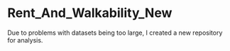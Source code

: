 # Rent_And_Walkability_New
Due to problems with datasets being too large, I created a new repository for analysis. 
